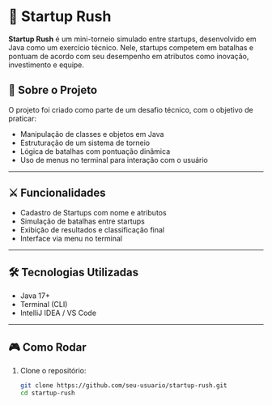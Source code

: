 # 🚀 Startup Rush

**Startup Rush** é um mini-torneio simulado entre startups, desenvolvido em Java como um exercício técnico. Nele, startups competem em batalhas e pontuam de acordo com seu desempenho em atributos como inovação, investimento e equipe.

## 🧠 Sobre o Projeto

O projeto foi criado como parte de um desafio técnico, com o objetivo de praticar:

- Manipulação de classes e objetos em Java
- Estruturação de um sistema de torneio
- Lógica de batalhas com pontuação dinâmica
- Uso de menus no terminal para interação com o usuário

---

## ⚔️ Funcionalidades

- Cadastro de Startups com nome e atributos
- Simulação de batalhas entre startups
- Exibição de resultados e classificação final
- Interface via menu no terminal

---

## 🛠️ Tecnologias Utilizadas

- Java 17+
- Terminal (CLI)
- IntelliJ IDEA / VS Code

---

## 🎮 Como Rodar

1. Clone o repositório:
   ```bash
   git clone https://github.com/seu-usuario/startup-rush.git
   cd startup-rush
